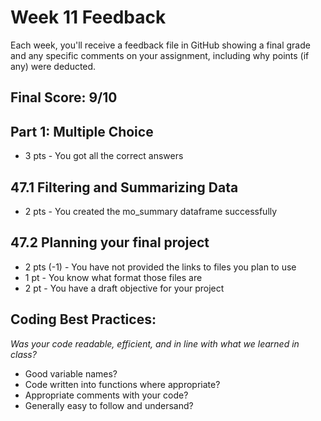 # Week 11 Feedback
Each week, you'll receive a feedback file in GitHub showing a final grade and any specific comments on your assignment, including why points (if any) were deducted.



## Final Score: 9/10

## Part 1: Multiple Choice
* 3 pts - You got all the correct answers

## 47.1 Filtering and Summarizing Data
* 2 pts - You created the mo_summary dataframe successfully

## 47.2 Planning your final project
* 2 pts (-1) - You have not provided the links to files you plan to use
* 1 pt - You know what format those files are
* 2 pt - You have a draft objective for your project


## Coding Best Practices:
_Was your code readable, efficient, and in line with what we learned in class?_
* Good variable names?
* Code written into functions where appropriate?
* Appropriate comments with your code?
* Generally easy to follow and undersand?
